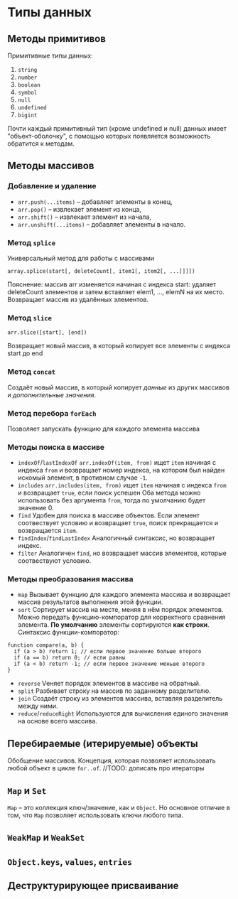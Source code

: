 # Типы данных
## Методы примитивов
Примитивные типы данных:
1. `string`
2. `number`
3. `boolean`
4. `symbol`
5. `null`
6. `undefined`
7. `bigint`

Почти каждый примитивный тип (кроме undefined и null) данных имеет "объект-оболочку", с помощью которых появляется возможность обратится к методам.

## Методы массивов
### Добавление и удаление
- `arr.push(...items)` – добавляет элементы в конец,
- `arr.pop()` – извлекает элемент из конца,
- `arr.shift()` – извлекает элемент из начала,
- `arr.unshift(...items)` – добавляет элементы в начало.
### Метод `splice`
Универсальный метод для работы с массивами
```
array.splice(start[, deleteCount[, item1[, item2[, ...]]]])
```
Пояснение: массив arr изменяется начиная с индекса start: удаляет deleteCount элементов и затем вставляет elem1, ..., elemN на их место. Возвращает массив из удалённых элементов.
### Метод `slice`
```
arr.slice([start], [end])
```
Возвращает новый массив, в который копирует все элементы с индекса start до end
### Метод `concat`
Cоздаёт новый массив, в который копирует _данные_ из других массивов и _дополнительные значения_.
### Метод перебора `forEach`
Позволяет запускать функцию для каждого элемента массива
### Методы поиска в массиве
- `indexOf`/`lastIndexOf`
`arr.indexOf(item, from)` ищет `item` начиная с индекса `from` и возвращает номер индекса, на котором был найден искомый элемент, в противном случае `-1`.
- `includes`
`arr.includes(item, from)` ищет `item` начиная с индекса `from` и возвращает `true`, если поиск успешен
Оба метода можно использовать без аргумента `from`, тогда по умолчанию будет значение 0.
- `find`
Удобен для поиска в массиве объектов. Если элемент соотвествует условию и возвращает `true`, поиск прекращается и возвращается `item`.
- `findIndex`/`findLastIndex`
Аналогичный синтаксис, но возвращает индекс.
- `filter`
Аналогичен `find`, но возвращает массив элементов, которые соотвествуют условию.
### Методы преобразования массива
- `map`
Вызывает функцию для каждого элемента массива и возвращает массив результатов выполнения этой функции.
- `sort`
Сортирует массив на месте, меняя в нём порядок элементов. Можно передать функцию-компоратор для корректного сравнения элемента.
**По умолчанию** элементы сортируются **как строки**.
Синтаксис функции-компоратор:
```
function compare(a, b) {
  if (a > b) return 1; // если первое значение больше второго
  if (a == b) return 0; // если равны
  if (a < b) return -1; // если первое значение меньше второго
}
```
- `reverse`
Vеняет порядок элементов в массиве на обратный.
- `split`
Разбивает строку на массив по заданному разделителю.
- `join`
Создаёт строку из элементов массива, вставляя разделитель между ними.
- `reduce`/`reduceRight`
Используются для вычисления единого значения на основе всего массива.
## Перебираемые (итерируемые) объекты
Обобщение массивов. Концепция, которая позволяет использовать любой объект в цикле `for..of`.
//TODO: дописать про итераторы
## `Map` и `Set`
`Map` – это коллекция ключ/значение, как и `Object`. Но основное отличие в том, что `Map` позволяет использовать ключи любого типа.
## `WeakMap` и `WeakSet`
## `Object.keys`, `values`, `entries`
## Деструктурирующее присваивание
